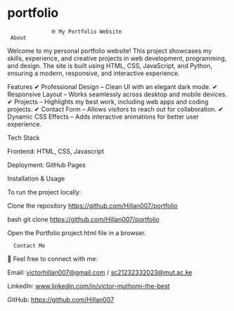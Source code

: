 # portfolio
                  
                  🌐 My Portfolio Website
     About
Welcome to my personal portfolio website! This project showcases my skills, experience, and creative projects in web development, programming, and design. The site is built using HTML, CSS, JavaScript, and Python, ensuring a modern, responsive, and interactive experience.

  Features
✔ Professional Design – Clean UI with an elegant dark mode. ✔ Responsive Layout – Works seamlessly across desktop and mobile devices. ✔ Projects – Highlights my best work, including web apps and coding projects. ✔ Contact Form – Allows visitors to reach out for collaboration. ✔ Dynamic CSS Effects – Adds interactive animations for better user experience.

   Tech Stack

Frontend: HTML, CSS, Javascript





Deployment: GitHub Pages

Installation & Usage

To run the project locally:

Clone the repository  https://github.com/Hillan007/portfolio

bash
git clone  https://github.com/Hillan007/portfolio

Open the Portfolio project.html file in a browser.





      Contact Me
📩 Feel free to connect with me:

Email: victorhillan007@gmail.com / sc21232332023@mut.ac.ke

LinkedIn: www.linkedin.com/in/victor-muthomi-the-best

GitHub:  https://github.com/Hillan007




